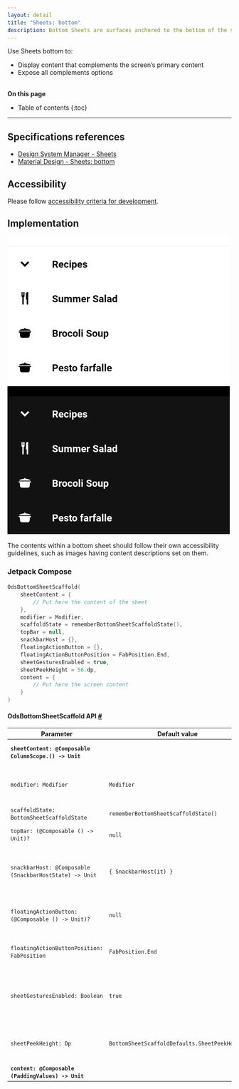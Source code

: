 ```yaml
---
layout: detail
title: "Sheets: bottom"
description: Bottom Sheets are surfaces anchored to the bottom of the screen that present users supplement content.
---
```


Use Sheets bottom to:

* Display content that complements the screen’s primary content
* Expose all complements options

<br>**On this page**

* Table of contents
{:toc}

---

## Specifications references

- [Design System Manager - Sheets](https://system.design.orange.com/0c1af118d/p/81f927-sheets-bottom/b/47b99b)
- [Material Design - Sheets: bottom](https://material.io/components/sheets-bottom)

## Accessibility

Please follow [accessibility criteria for development](https://a11y-guidelines.orange.com/en/mobile/android/development/).

## Implementation

![BottomSheet light](images/sheetbottom_light.png) ![BottomSheet dark](images/sheetbottom_dark.png)

The contents within a bottom sheet should follow their own accessibility guidelines, such as images having content descriptions set on them.

### Jetpack Compose

```kotlin
OdsBottomSheetScaffold(
    sheetContent = {
        // Put here the content of the sheet
    },
    modifier = Modifier,
    scaffoldState = rememberBottomSheetScaffoldState(),
    topBar = null,
    snackbarHost = {},
    floatingActionButton = {},
    floatingActionButtonPosition = FabPosition.End,
    sheetGesturesEnabled = true,
    sheetPeekHeight = 56.dp,
    content = {
        // Put here the screen content
    }
)
```

#### OdsBottomSheetScaffold API [#](#odsbottomsheetscaffold-api-)

| Parameter                                                 | Default&nbsp;value                            | Description                                                 |
|-----------------------------------------------------------|-----------------------------------------------|-------------------------------------------------------------|
| <b>`sheetContent: @Composable ColumnScope.() -> Unit`</b> |                                               | Content of the bottom sheet                                 |
| `modifier: Modifier`                                      | `Modifier`                                    | `Modifier` applied to the bottom sheet scaffold             |
| `scaffoldState: BottomSheetScaffoldState`                 | `rememberBottomSheetScaffoldState()`          | State of the scaffold                                       |
| `topBar: (@Composable () -> Unit)?`                       | `null`                                        | Top app bar displayed in the scaffold                       |
| `snackbarHost: @Composable (SnackbarHostState) -> Unit`   | `{ SnackbarHost(it) }`                        | Composable hosting the snackbars shown inside the scaffold  |
| `floatingActionButton: (@Composable () -> Unit)?`         | `null`                                        | Floating action button displayed in the scaffold            |
| `floatingActionButtonPosition: FabPosition`               | `FabPosition.End`                             | Position of the floating action button                      |
| `sheetGesturesEnabled: Boolean`                           | `true`                                        | Whether the bottom sheet can be interacted with by gestures |
| `sheetPeekHeight: Dp`                                     | `BottomSheetScaffoldDefaults.SheetPeekHeight` | Height of the bottom sheet when it is collapsed             |
| <b>`content: @Composable (PaddingValues) -> Unit`</b>     |                                               | Content of the screen                                       |
